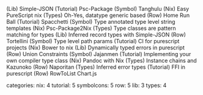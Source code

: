 (Lib)      Simple-JSON
(Tutorial) Psc-Package
(Symbol)   Tanghulu
(Nix)      Easy PureScript nix
(Types)    Oh-Yes, datatype generic based
(Row)      Home Run Ball
(Tutorial) Spacchetti
(Symbol)   Type annotated type level string templates
(Nix)      Psc-Package2Nix
(Types)    Type classes are pattern matching for types
(Lib)      Inferred record types with Simple-JSON
(Row)      Tortellini
(Symbol)   Type level path params
(Tutorial) CI for purescript projects
(Nix)      Bower to nix
(Lib)      Dynamically typed errors in purescript
(Row)      Union Constraints
(Symbol)   Jajanmen
(Tutorial) Implementing your own compiler type class
(Nix)      Pandoc with Nix
(Types)    Instance chains and Kazunoko
(Row)      Naporitan
(Types)    Inferred error types
(Tutorial) FFI in purescript
(Row)      RowToList Chart.js

categories:
nix: 4
tutorial: 5
symbolcons: 5
row: 5
lib: 3
types: 4
